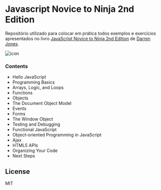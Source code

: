 #  Javascript Novice to Ninja 2nd Edition

Repositório utilizado para colocar em prática todos exemplos e exercícios apresentados no livro [JavaScript Novice to Ninja 2nd Edition] de [Darren Jones].



![icon](https://d2sis3lil8ndrq.cloudfront.net/books/f98a63ff-4e07-41cd-b6f7-4e3b1fbadf82.png)


### Contents

* Hello JavaScript
* Programming Basics
* Arrays, Logic, and Loops
* Functions
* Objects
* The Document Object Model
* Events
* Forms
* The Window Object
* Testing and Debugging
* Functional JavaScript
* Object-oriented Programming in JavaScript
* Ajax
* HTML5 APIs
* Organizing Your Code
* Next Steps

License
----

MIT

[JavaScript Novice to Ninja 2nd Edition]: <https://www.sitepoint.com/premium/books/javascript-novice-to-ninja/>

[Darren Jones]: <https://www.sitepoint.com/premium/users/daz4126/>

[Book]: <https://www.sitepoint.com/premium/users/daz4126/>